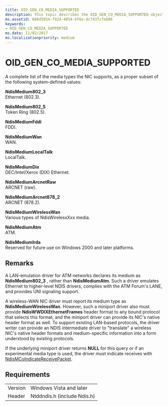 ```yaml
---
title: OID_GEN_CO_MEDIA_SUPPORTED
description: This topic describes the OID_GEN_CO_MEDIA_SUPPORTED object identifier (OID).
ms.assetid: 688d5054-f92d-4054-bf6e-dcf43fcfeb06
keywords:
- OID_GEN_CO_MEDIA_SUPPORTED
ms.date: 11/02/2017
ms.localizationpriority: medium
---
```


# OID_GEN_CO_MEDIA_SUPPORTED

A complete list of the media types the NIC supports, as a proper subset of the following system-defined values:

**NdisMedium802_3**  
Ethernet (802.3).

**NdisMedium802_5**  
Token Ring (802.5).

**NdisMediumFddi**  
FDDI.

**NdisMediumWan**  
WAN.

**NdisMediumLocalTalk**  
LocalTalk.

**NdisMediumDix**  
DEC/Intel/Xerox (DIX) Ethernet.

**NdisMediumArcnetRaw**  
ARCNET (raw).

**NdisMediumArcnet878_2**  
ARCNET (878.2).

**NdisMediumWirelessWan**  
Various types of NdisWirelessXxx media.

**NdisMediumAtm**  
ATM.

**NdisMediumIrda**  
Reserved for future use on Windows 2000 and later platforms.

## Remarks

A LAN-emulation driver for ATM networks declares its medium as **NdisMedium802_3** , rather than **NdisMediumAtm**. Such a driver emulates Ethernet to higher-level NDIS drivers, complies with the ATM Forum's LANE, and provides UNI signaling support.

A wireless-WAN NIC driver must report its medium type as **NdisMediumWirelessWan**. However, such a miniport driver also must provide **NdisWWDIXEthernetFrames** header format to any bound protocol that selects this format, and the miniport driver can provide its NIC's native header format as well. To support existing LAN-based protocols, the driver writer can provide an NDIS intermediate driver to "translate" a wireless NIC's native header formats and medium-specific information into a form understood by existing protocols.

If the underlying miniport driver returns **NULL** for this query or if an experimental media type is used, the driver must indicate receives with [NdisMCoIndicateReceivePacket](https://msdn.microsoft.com/library/windows/hardware/ff553455).


## Requirements

| | |
| --- | --- |
| Version | Windows Vista and later |
| Header | Ntddndis.h (include Ndis.h) |

